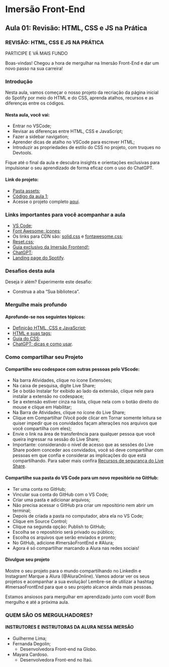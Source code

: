 # Imersão Front-End

## Aula 01: Revisão: HTML, CSS e JS na Prática

### REVISÃO: HTML, CSS E JS NA PRÁTICA
PARTICIPE E VÁ MAIS FUNDO

Boas-vindas! Chegou a hora de mergulhar na Imersão Front-End e dar um novo passo na sua carreira!

### Introdução

Nesta aula, vamos começar o nosso projeto da recriação da página inicial do Spotify por meio do HTML e do CSS, aprenda atalhos, recursos e as diferenças entre os códigos.

#### Nesta aula, você vai:
- Entrar no VSCode;
- Revisar as diferenças entre HTML, CSS e JavaScript;
- Fazer a sidebar navigation;
- Aprender dicas de atalho no VSCode para escrever HTML;
- Introduzir as propriedades de estilo do CSS no projeto, com truques no Devtools.

Fique até o final da aula e descubra insights e orientações exclusivas para impulsionar o seu aprendizado de forma eficaz com o uso do ChatGPT.

#### Link do projeto:
- [Pasta assets](https://drive.google.com/drive/folders/1VveWX0Lcxf6CV6NgNiJLNcp1gAbl6H05);
- [Código da aula 1](https://github.com/RodrigoHarder/imersao-frontend/tree/main/spotify-imersao-alura-aula-01);
- Acesse o projeto completo [aqui](https://github.com/alura-cursos/spotify-imersao/tree/main).

### Links importantes para você acompanhar a aula
- [VS Code]();
- [Font Awesome: ícones](https://fontawesome.com/icons);
- Os links para CDN são: [solid.css](https://use.fontawesome.com/releases/v5.15.4/css/solid.css) e [fontawesome.css](https://use.fontawesome.com/releases/v5.15.4/css/fontawesome.css);
- [Reset.css](https://meyerweb.com/eric/tools/css/reset/reset.css);
- [Guia exclusivo da Imersão Frontend!](https://grupoalura.notion.site/Imers-o-Front-End-Guia-de-Mergulho-53f23a8a959e43608524e08b22c585b9);
- [ChatGPT](https://chat.openai.com/);
- [Landing page do Spotify](https://open.spotify.com/intl-pt).

### Desafios desta aula
Deseja ir além? Experimente este desafio:
- Construa a aba “Sua biblioteca”.

### Mergulhe mais profundo 
#### Aprofunde-se nos seguintes tópicos:
- [Definição HTML, CSS e JavaScript](https://www.alura.com.br/artigos/html-css-e-js-definicoes?_gl=1*6m5jsk*_ga*MTY3NTIzMTcyNC4xNjk5NzM1NjE0*_ga_1EPWSW3PCS*MTcwNjM4NDY0Mi4zMy4xLjE3MDYzODQ2NTQuMC4wLjA.*_fplc*U0RrcWlxb3dPb2dUcVZuVUVDN1VBMjhPQ1FEMEpnSUxPTnJRcTJablVJdVhNVXM5bm1HcU4lMkJ4bHpyVEJQQTRzY2ZHcHczMnM2ZXZHS3QyTkIzZ3FMU3hhMFhwMHVwODRXdEcxSSUyQnJZZ3N4SXhPeDhsMG82YVlsZmtFZm5OdyUzRCUzRA..);
- [HTML e suas tags](https://www.alura.com.br/artigos/o-que-e-html-suas-tags-parte-5-atributos-elementos?_gl=1*6m5jsk*_ga*MTY3NTIzMTcyNC4xNjk5NzM1NjE0*_ga_1EPWSW3PCS*MTcwNjM4NDY0Mi4zMy4xLjE3MDYzODQ2NTQuMC4wLjA.*_fplc*U0RrcWlxb3dPb2dUcVZuVUVDN1VBMjhPQ1FEMEpnSUxPTnJRcTJablVJdVhNVXM5bm1HcU4lMkJ4bHpyVEJQQTRzY2ZHcHczMnM2ZXZHS3QyTkIzZ3FMU3hhMFhwMHVwODRXdEcxSSUyQnJZZ3N4SXhPeDhsMG82YVlsZmtFZm5OdyUzRCUzRA..);
- [Guia do CSS](https://www.alura.com.br/artigos/css?_gl=1*1t048yq*_ga*MTY3NTIzMTcyNC4xNjk5NzM1NjE0*_ga_1EPWSW3PCS*MTcwNjM4NDY0Mi4zMy4xLjE3MDYzODQ2NTQuMC4wLjA.*_fplc*U0RrcWlxb3dPb2dUcVZuVUVDN1VBMjhPQ1FEMEpnSUxPTnJRcTJablVJdVhNVXM5bm1HcU4lMkJ4bHpyVEJQQTRzY2ZHcHczMnM2ZXZHS3QyTkIzZ3FMU3hhMFhwMHVwODRXdEcxSSUyQnJZZ3N4SXhPeDhsMG82YVlsZmtFZm5OdyUzRCUzRA..);
- [ChatGPT: dicas e como usar](https://www.alura.com.br/artigos/chatgpt?_gl=1*1t048yq*_ga*MTY3NTIzMTcyNC4xNjk5NzM1NjE0*_ga_1EPWSW3PCS*MTcwNjM4NDY0Mi4zMy4xLjE3MDYzODQ2NTQuMC4wLjA.*_fplc*U0RrcWlxb3dPb2dUcVZuVUVDN1VBMjhPQ1FEMEpnSUxPTnJRcTJablVJdVhNVXM5bm1HcU4lMkJ4bHpyVEJQQTRzY2ZHcHczMnM2ZXZHS3QyTkIzZ3FMU3hhMFhwMHVwODRXdEcxSSUyQnJZZ3N4SXhPeDhsMG82YVlsZmtFZm5OdyUzRCUzRA..).

### Como compartilhar seu Projeto
#### Compartilhe seu codespace com outras pessoas pelo VScode:
- Na barra Atividades, clique no ícone Extensões;
- Na caixa de pesquisa, digite Live Share;
- Se o botão Instalar for exibido ao lado da extensão, clique nele para instalar a extensão no codespace;
- Se a extensão estiver cinza na lista, clique nela com o botão direito do mouse e clique em Habilitar;
- Na Barra de Atividades, clique no ícone do Live Share;
- Clique em Compartilhar (Você pode clicar em Tornar somente leitura se quiser impedir que os convidados façam alterações nos arquivos que você compartilha com eles);
- Envie o link na área de transferência para qualquer pessoa que você queira ingressar na sessão do Live Share;
- Importante: considerando o nível de acesso que as sessões do Live Share podem conceder aos convidados, você só deve compartilhar com pessoas em que confia e considerar as implicações do que está compartilhando. Para saber mais confira [Recursos de segurança do Live Share](https://learn.microsoft.com/en-us/visualstudio/liveshare/reference/security).

#### Compartilhe sua pasta do VS Code para um novo repositório no GitHub:
- Ter uma conta no GitHub;
- Vincular sua conta do GitHub com o VS Code;
- Criar uma pasta e adicionar arquivos;
- Não precisa acessar o GitHub pra criar um repositório nem abrir um terminal;
- Depois de criada a pasta no computador, abra ela no VS Code;
- Clique em Source Control;
- Clique na segunda opção: Publish to GitHub;
- Escolha se o repositório será privado ou público;
- Escolha os arquivos que serão enviados e pronto;
- No GitHub, adicione #ImersãoFrontEnd e #Alura;
- Agora é só compartilhar marcando a Alura nas redes sociais!

#### Divulgue seu projeto
Mostre o seu projeto para o mundo compartilhando no LinkedIn e Instagram! Marque a Alura (@AluraOnline). Vamos adorar ver os seus projetos e acompanhar a sua evolução! Lembre-se de utilizar a hashtag #ImersaoFrontEnd para que o seu projeto alcance ainda mais pessoas.

Estamos ansiosos para mergulhar em aprendizado junto com você! Bom mergulho e até a próxima aula.

### QUEM SÃO OS MERGULHADORES?
#### INSTRUTORES E INSTRUTORAS DA ALURA NESSA IMERSÃO

- Guilherme Lima;
- Fernanda Degolin;
    - Desenvolvedora Front-end na Globo.
- Mayara Cardoso.
    - Desenvolvedora Front-end no Itaú.
